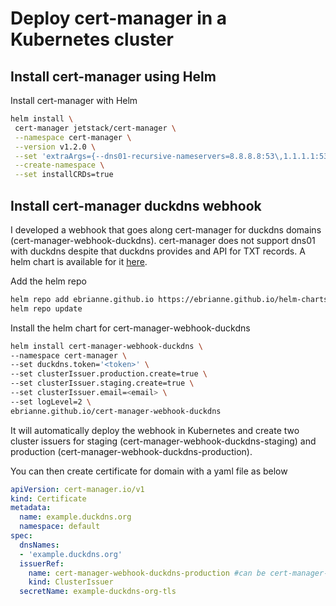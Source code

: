 # Deploy cert-manager in a Kubernetes cluster

## Install cert-manager using Helm

Install cert-manager with Helm

```bash
helm install \
 cert-manager jetstack/cert-manager \
 --namespace cert-manager \
 --version v1.2.0 \
 --set 'extraArgs={--dns01-recursive-nameservers=8.8.8.8:53\,1.1.1.1:53}' \
 --create-namespace \
 --set installCRDs=true
```
## Install cert-manager duckdns webhook

I developed a webhook that goes along cert-manager for duckdns domains (cert-manager-webhook-duckdns). cert-manager does not support dns01 with duckdns despite that duckdns provides and API for TXT records. A helm chart is available for it [here](https://github.com/ebrianne/helm-charts/tree/master/charts/cert-manager-webhook-duckdns).

Add the helm repo

```bash
helm repo add ebrianne.github.io https://ebrianne.github.io/helm-charts
helm repo update
```

Install the helm chart for cert-manager-webhook-duckdns

```bash
helm install cert-manager-webhook-duckdns \
--namespace cert-manager \
--set duckdns.token='<token>' \
--set clusterIssuer.production.create=true \
--set clusterIssuer.staging.create=true \
--set clusterIssuer.email=<email> \
--set logLevel=2 \
ebrianne.github.io/cert-manager-webhook-duckdns
```

It will automatically deploy the webhook in Kubernetes and create two cluster issuers for staging (cert-manager-webhook-duckdns-staging) and production (cert-manager-webhook-duckdns-production).

You can then create certificate for domain with a yaml file as below

```yml
apiVersion: cert-manager.io/v1
kind: Certificate
metadata:
  name: example.duckdns.org
  namespace: default
spec:
  dnsNames:
  - 'example.duckdns.org'
  issuerRef:
    name: cert-manager-webhook-duckdns-production #can be cert-manager-webhook-duckdns-staging
    kind: ClusterIssuer
  secretName: example-duckdns-org-tls
```
